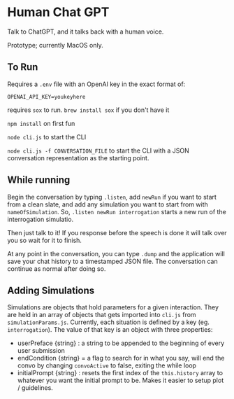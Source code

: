 # Human Chat GPT
Talk to ChatGPT, and it talks back with a human voice.

Prototype; currently MacOS only.

## To Run
Requires a `.env` file with an OpenAI key in the exact format of:
```
OPENAI_API_KEY=youkeyhere
```

requires `sox` to run. `brew install sox` if you don't have it

`npm install` on first fun

`node cli.js` to start the CLI

`node cli.js -f CONVERSATION_FILE` to start the CLI with a JSON conversation representation as the
starting point.

## While running
Begin the conversation by typing `.listen`, add `newRun` if you want to start from a clean slate, and add any simulation you want to start from with `nameOfSimulation`. So, `.listen newRun interrogation` starts a new run of the interrogation simulatio.

Then just talk to it! If you response before the speech is done it will talk over you so wait for it to
finish.

At any point in the conversation, you can type `.dump` and the application will save your chat
history to a timestamped JSON file. The conversation can continue as normal after doing so.

## Adding Simulations
Simulations are objects that hold parameters for a given interaction. They are held in an array of objects that gets imported into `cli.js` from `simulationParams.js`. Currently, each situation is defined by a key (eg. `interrogation`). The value of that key is an object with three properties:
  - userPreface {string} : a string to be appended to the beginning of every user submission
  - endCondition {string} = a flag to search for in what you say, will end the convo by changing `convoActive` to false, exiting the while loop
  - initialPrompt {string} : resets the first index of the `this.history` array to whatever you want the initial prompt to be. Makes it easier to setup plot / guidelines.

